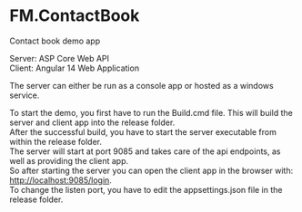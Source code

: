 # FM.ContactBook
Contact book demo app

Server: ASP Core Web API  
Client: Angular 14 Web Application  

The server can either be run as a console app or hosted as a windows service.  

To start the demo, you first have to run the Build.cmd file. This will build the server and client app into the release folder.  
After the successful build, you have to start the server executable from within the release folder.  
The server will start at port 9085 and takes care of the api endpoints, as well as providing the client app.  
So after starting the server you can open the client app in the browser with: [http://localhost:9085/login](http://localhost:9085/login).  
To change the listen port, you have to edit the appsettings.json file in the release folder.  
